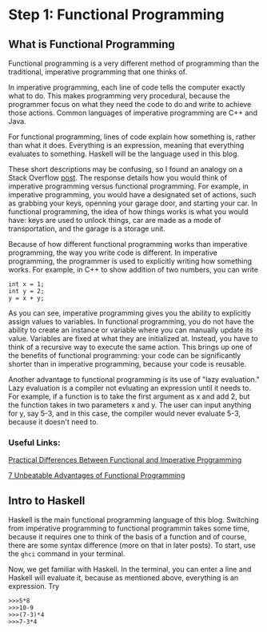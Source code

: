 # Step 1: Functional Programming

## What is Functional Programming
Functional programming is a very different method of programming than the traditional, imperative programming that one thinks of. 

In imperative programming, each line of code tells the computer exactly what to do. This makes programming very procedural, because the programmer focus on what they need the code to do and write to achieve those actions. Common languages of imperative programming are C++ and Java. 

For functional programming, lines of code explain how something is, rather than what it does. Everything is an expression, meaning that everything evaluates to something. Haskell will be the language used in this blog. 

These short descriptions may be confusing, so I found an analogy on a Stack Overflow [post](https://stackoverflow.com/questions/17826380/what-is-difference-between-functional-and-imperative-programming-languages). The response details how you would think of imperative programming versus functional programming. For example, in imperative programming, you would have a designated set of actions, such as grabbing your keys, openning your garage door, and starting your car. In functional programming, the idea of how things works is what you would have: keys are used to unlock things, car are made as a mode of transportation, and the garage is a storage unit. 

Because of how different functional programming works than imperative programming, the way you write code is different. In imperative programming, the programmer is used to explicitly writing how something works. For example, in C++ to show addition of two numbers, you can write
```
int x = 1;
int y = 2;
y = x + y;
```
As you can see, imperative programming gives you the ability to explicitly assign values to variables. In functional programming, you do not have the ability to create an instance or variable where you can manually update its value. Variables are fixed at what they are initialized at. Instead, you have to think of a recursive way to execute the same action. This brings up one of the benefits of functional programming: your code can be significantly shorter than in imperative programming, because your code is reusable. 

Another advantage to functional programming is its use of "lazy evaluation." Lazy evaluation is a compiler not evluating an expression until it needs to. For example, if a function is to take the first argument as x and add 2, but the function takes in two parameters x and y. The user can input anything for y, say 5-3, and in this case, the compiler would never evaluate 5-3, because it doesn't need to.
### Useful Links:
[Practical Differences Between Functional and Imperative Programming](https://sookocheff.com/post/fp/differences-between-imperative-and-functional/)

[7 Unbeatable Advantages of Functional Programming](https://medium.com/@devisha.singh/7-unbeatable-advantages-of-functional-programming-b5d1af1edbe1)

## Intro to Haskell
Haskell is the main functional programming language of this blog. Switching from imperative programming to functional programmin takes some time, because it requires one to think of the basis of a function and of course, there are some syntax difference (more on that in later posts). To start, use the `ghci` command in your terminal. 

Now, we get familiar with Haskell. In the terminal, you can enter a line and Haskell will evaluate it, because as mentioned above, everything is an expression. Try
```
>>>5*8
>>>10-9
>>>(7-3)*4
>>>7-3*4
```

